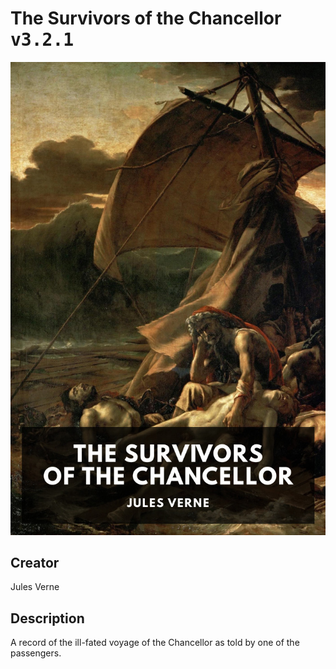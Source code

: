 
# The Survivors of the Chancellor <kbd>v3.2.1</kbd>

<center>
  <img src="./cover-1024.jpg"/>
</center>

## Creator
Jules Verne

## Description
A record of the ill-fated voyage of the Chancellor as told by one of the passengers.

